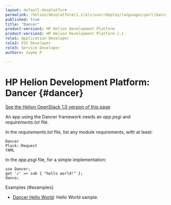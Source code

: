 ```yaml
---
layout: default-devplatform
permalink: /helion/devplatform/1.1/als/user/deploy/languages/perl/dancer/
published: true
title: "Dancer"
product-version1: HP Helion Development Platform
product-version2: HP Helion Development Platform 1.1
role1: Application Developer 
role2: ISV Developer
role3: Service Developer
authors: Jayme P

---
```

<!--PUBLISHED-->

# HP Helion Development Platform: Dancer {#dancer}
[See the Helion OpenStack 1.0 version of this page](/helion/devplatform/1.0/als/user/deploy/languages/dancer/)

An app using the Dancer framework needs an *app.psgi* and
*requirements.txt* file.

In the *requirements.txt* file, list any module requirements, with at
least:

    Dancer
    Plack::Request
    YAML

In the *app.psgi* file, for a simple implementation:

    use Dancer;
    get '/' => sub { "hello world!" };
    dance;

Examples {#examples}

-   [Dancer Hello
    World](https://github.com/Stackato-Apps/dancer-helloworld): Hello
    World sample.